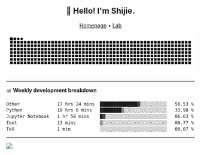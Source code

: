 <h2 align="center">👋 Hello! I'm Shijie.</h2>
<p align="center">
  <a href="https://xu-shi-jie.github.io"> Homepage</a> •
  <a href="https://onodalab.ees.hokudai.ac.jp"> Lab </a>
</p>

![Snake animation](https://github.com/xu-shi-jie/xu-shi-jie/blob/output/github-snake.svg)


-------

📊 **Weekly development breakdown**
<!--START_SECTION:waka-->

```txt
Other              17 hrs 24 mins  ██████████████▓░░░░░░░░░░   58.53 %
Python             10 hrs 6 mins   ████████▒░░░░░░░░░░░░░░░░   33.98 %
Jupyter Notebook   1 hr 58 mins    █▓░░░░░░░░░░░░░░░░░░░░░░░   06.63 %
Text               13 mins         ▒░░░░░░░░░░░░░░░░░░░░░░░░   00.77 %
TeX                1 min           ░░░░░░░░░░░░░░░░░░░░░░░░░   00.07 %
```

<!--END_SECTION:waka-->

-------
![](https://komarev.com/ghpvc/?username=xu-shi-jie&style=flat-square&color=blue) 
